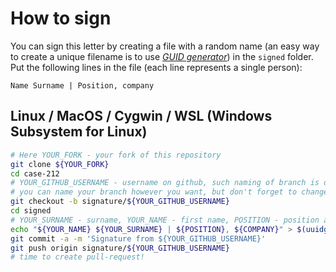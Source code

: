 # How to sign

You can sign this letter by creating a file with a random name (an easy way to create a unique filename is to use *[GUID generator](https://www.guidgenerator.com/online-guid-generator.aspx)*) in the `signed` folder. Put the following lines in the file (each line represents a single person):
```
Name Surname | Position, company
```

## Linux / MacOS / Cygwin / WSL (Windows Subsystem for Linux)

```bash
# Here YOUR_FORK - your fork of this repository
git clone ${YOUR_FORK}
cd case-212
# YOUR_GITHUB_USERNAME - username on github, such naming of branch is optional,
# you can name your branch however you want, but don't forget to change git push command as well!
git checkout -b signature/${YOUR_GITHUB_USERNAME}
cd signed
# YOUR_SURNAME - surname, YOUR_NAME - first name, POSITION - position at your company, COMPANY - your company
echo "${YOUR_NAME} ${YOUR_SURNAME} | ${POSITION}, ${COMPANY}" > $(uuidgen)
git commit -a -m 'Signature from ${YOUR_GITHUB_USERNAME}'
git push origin signature/${YOUR_GITHUB_USERNAME}
# time to create pull-request!
```


